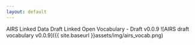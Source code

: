 ```yaml
---
layout: default
---
```


AIRS Linked Data Draft Linked Open Vocabulary - Draft v0.0.9
![AIRS draft vocabulary v0.0.9]({{ site.baseurl }}assets/img/airs_vocab.png)
